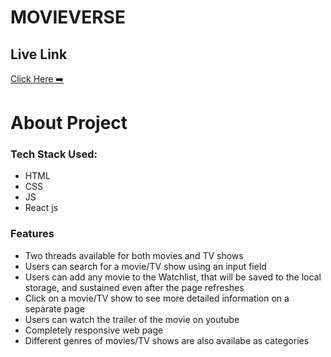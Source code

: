# MOVIEVERSE

## Live Link

[Click Here ➡️](https://filmy-dunia.netlify.app/)

# About Project

### Tech Stack Used:
* HTML
* CSS
* JS
* React js

### Features
* Two threads available for both movies and TV shows
* Users can search for a movie/TV show using an input field
* Users can add any movie to the Watchlist, that will be saved to the local storage, and sustained even after the page refreshes
* Click on a movie/TV show to see more detailed information on a separate page
* Users can watch the trailer of the movie on youtube
* Completely responsive web page
* Different genres of movies/TV shows are also availabe as categories
